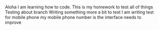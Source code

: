 Aloha
I am learning how to code.
This is my homework to test all of things
Testing about branch
Writing something more a bit to test
I am writing test for mobile phone
my mobile phone number is
the interface needs to improve
